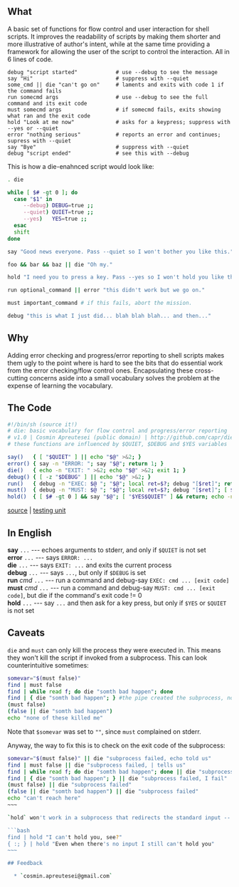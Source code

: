 ## What

A basic set of functions for flow control and user interaction for shell scripts.
It improves the readability of scripts by making them shorter and more illustrative of author's intent, while at the same time providing a framework for allowing the user of the script to control the interaction. All in 6 lines of code.

```
debug "script started"            # use --debug to see the message
say "Hi"                          # suppress with --quiet
some_cmd || die "can't go on"     # laments and exits with code 1 if the command fails 
run somecmd args                  # use --debug to see the full command and its exit code 
must somecmd args                 # if somecmd fails, exits showing what ran and the exit code
hold "Look at me now"             # asks for a keypress; suppress with --yes or --quiet
error "nothing serious"           # reports an error and continues; supress with --quiet
say "Bye"                         # suppress with --quiet
debug "script ended"              # see this with --debug
```

This is how a die-enahnced script would look like:

```bash
. die

while [ $# -gt 0 ]; do
  case "$1" in
	 --debug) DEBUG=true ;;
	 --quiet) QUIET=true ;;
	 --yes)   YES=true ;;
  esac
  shift
done

say "Good news everyone. Pass --quiet so I won't bother you like this."

foo && bar && baz || die "Oh my."

hold "I need you to press a key. Pass --yes so I won't hold you like this."

run optional_command || error "this didn't work but we go on."

must important_command # if this fails, abort the mission.

debug "this is what I just did... blah blah blah... and then..."

```

## Why

Adding error checking and progress/error reporting to shell scripts makes them ugly to the point where is hard to see the bits that do essential work from the error checking/flow control ones. Encapsulating these cross-cutting concerns aside into a small vocabulary solves the problem at the expense of learning the vocabulary.

## The Code

```bash
#!/bin/sh (source it!)
# die: basic vocabulary for flow control and progress/error reporting
# v1.0 | Cosmin Apreutesei (public domain) | http://github.com/capr/die
# these functions are influenced by $QUIET, $DEBUG and $YES variables

say()   { [ "$QUIET" ] || echo "$@" >&2; }
error() { say -n "ERROR: "; say "$@"; return 1; }
die()   { echo -n "EXIT: " >&2; echo "$@" >&2; exit 1; }
debug() { [ -z "$DEBUG" ] || echo "$@" >&2; }
run()   { debug -n "EXEC: $@ "; "$@"; local ret=$?; debug "[$ret]"; return $ret; }
must()  { debug -n "MUST: $@ "; "$@"; local ret=$?; debug "[$ret]"; [ $ret == 0 ] || die "$@ [$ret]"; }
hold()  { [ $# -gt 0 ] && say "$@"; [ "$YES$QUIET" ] && return; echo -n "Press ENTER to continue, or ^C to quit."; read; }
```
[source](https://raw.github.com/capr/die/master/die) | [testing unit](https://raw.github.com/capr/die/master/die-test)

## In English

**say** `...`         --- echoes arguments to stderr, and only if `$QUIET` is not set <br>
**error** `...`       --- says `ERROR: ...` <br>
**die** `...`         --- says `EXIT: ...` and exits the current process <br>
**debug** `...`       --- says `...`, but only if `$DEBUG` is set <br>
**run** _cmd_ `...`   --- run a command and debug-say `EXEC: cmd ... [exit code]` <br>
**must** _cmd_ `...`  --- run a command and debug-say `MUST: cmd ... [exit code]`, but die if the command's exit code != 0 <br>
**hold** `...`        --- say `...` and then ask for a key press, but only if `$YES` or `$QUIET` is not set

## Caveats

`die` and `must` can only kill the process they were executed in. This means they won't kill the script if invoked from a subprocess. This can look counterintuitive sometimes:

```bash
somevar="$(must false)"
find | must false
find | while read f; do die "somth bad happen"; done
find | { die "somth bad happen"; } #the pipe created the subprocess, not the braces
(must false)
(false || die "somth bad happen")
echo "none of these killed me"
```
Note that `$somevar` was set to `""`, since `must` complained on stderr. 

Anyway, the way to fix this is to check on the exit code of the subprocess:

```bash
somevar="$(must false)" || die "subprocess failed, echo told us"
find | must false || die "subprocess failed, | tells us"
find | while read f; do die "somth bad happen"; done || die "subprocess failed, I fail"
find | { die "somth bad happen"; } || die "subprocess failed, I fail"
(must false) || die "subprocess failed"
(false || die "somth bad happen") || die "subprocess failed"
echo "can't reach here"
~~~

`hold` won't work in a subprocess that redirects the standard input -- not only that, it will eat one line of the input as well!

```bash
find | hold "I can't hold you, see?"
{ :; } | hold "Even when there's no input I still can't hold you"
~~~

## Feedback

  * `cosmin.apreutesei@gmail.com`


